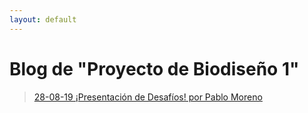 ```yaml
---
layout: default
---
```

# Blog de "Proyecto de Biodiseño 1"

> [28-08-19 ¡Presentación de Desafíos! por Pablo Moreno](https://github.com/biodesign-project-1/biodesign-project-1.github.io/blob/master/blog/blog_280819.md)
